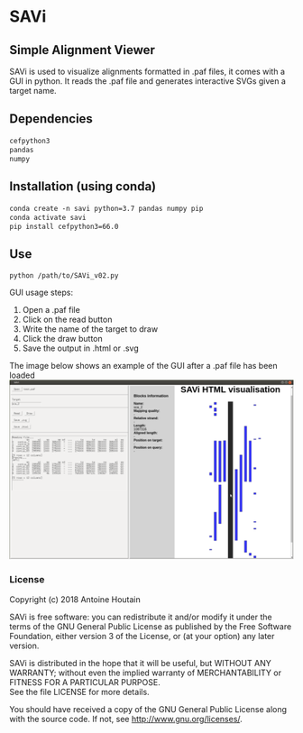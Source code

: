 # SAVi
## Simple Alignment Viewer

SAVi is used to visualize alignments formatted in .paf files, it comes with a GUI in python. It reads the .paf file and generates interactive SVGs given a target name.

## Dependencies
```
cefpython3
pandas
numpy
```

## Installation (using conda)
```
conda create -n savi python=3.7 pandas numpy pip
conda activate savi
pip install cefpython3=66.0
```
## Use
```
python /path/to/SAVi_v02.py
```

GUI usage steps:
1. Open a .paf file
2. Click on the read button
3. Write the name of the target to draw
4. Click the draw button
5. Save the output in .html or .svg

The image below shows an example of the GUI after a .paf file has been loaded
![alt text](savi_loaded.png "Example GUI")

### License

Copyright (c) 2018 Antoine Houtain

SAVi is free software: you can redistribute it and/or modify
it under the terms of the GNU General Public License as published by
the Free Software Foundation, either version 3 of the License, or
(at your option) any later version.

SAVi is distributed in the hope that it will be useful,
but WITHOUT ANY WARRANTY; without even the implied warranty of
MERCHANTABILITY or FITNESS FOR A PARTICULAR PURPOSE.  
See the file LICENSE for more details.

You should have received a copy of the GNU General Public License
along with the source code.  If not, see <http://www.gnu.org/licenses/>.
